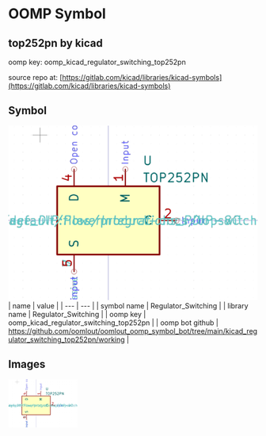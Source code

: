 # OOMP Symbol  
## top252pn  by kicad  
  
oomp key: oomp_kicad_regulator_switching_top252pn  
  
source repo at: [https://gitlab.com/kicad/libraries/kicad-symbols](https://gitlab.com/kicad/libraries/kicad-symbols)  
## Symbol  
  
[![working.png](working_600.png)](working.png)  
| name | value | 
| --- | --- | 
| symbol name | Regulator_Switching | 
| library name | Regulator_Switching | 
| oomp key | oomp_kicad_regulator_switching_top252pn | 
| oomp bot github | https://github.com/oomlout/oomlout_oomp_symbol_bot/tree/main/kicad_regulator_switching_top252pn/working | 
## Images  
  
[![working.png](working_140.png)](working.png)  
